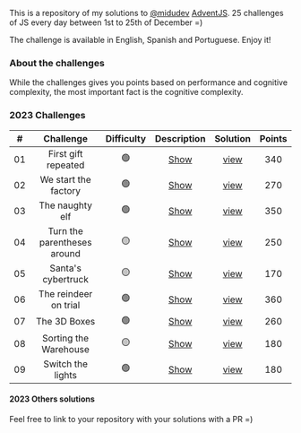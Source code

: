 This is a repository of my solutions to [@midudev](https://midu.dev) [AdventJS](https://adventjs.dev). 25 challenges of JS every day between 1st to 25th of December =)

The challenge is available in English, Spanish and Portuguese. Enjoy it!

### About the challenges

While the challenges gives you points based on performance and cognitive complexity, the most important fact is the cognitive complexity.

### 2023 Challenges

|  #  |                Challenge                 | Difficulty |                   Description                   | Solution | Points
| :-: | :--------------------------------------: | :------------: | :---------------------------------------------: | :----: | :------:
| 01  |   First gift repeated    |       🟢       | [Show](https://adventjs.dev/challenges/2023/1)  | [view](2023/01-b.js) |   340
| 02  |  We start the factory  |       🟢       | [Show](https://adventjs.dev/challenges/2023/2)  | [view](2023/02.js) |   270
| 03  |  The naughty elf |       🟢       | [Show](https://adventjs.dev/challenges/2023/3)  | [view](2023/03.js) |   350
| 04  |  Turn the parentheses around |       🟡       | [Show](https://adventjs.dev/challenges/2023/4)  | [view](2023/04-c.js) |   250
| 05  |  Santa's cybertruck |       🟡      | [Show](https://adventjs.dev/challenges/2023/5)  | [view](2023/05-c.js) |   170
| 06  |  The reindeer on trial |       🟢     | [Show](https://adventjs.dev/challenges/2023/6)  | [view](2023/06.js) |   360
| 07  |  The 3D Boxes |       🟢     | [Show](https://adventjs.dev/challenges/2023/7)  | [view](2023/07-b.js) |   260
| 08  |  Sorting the Warehouse |       🟡     | [Show](https://adventjs.dev/challenges/2023/8)  | [view](2023/08.js) |   180
| 09  |  Switch the lights |       🟢     | [Show](https://adventjs.dev/challenges/2023/9)  | [view](2023/09.js) |   180


#### 2023 Others solutions

Feel free to link to your repository with your solutions with a PR =)
